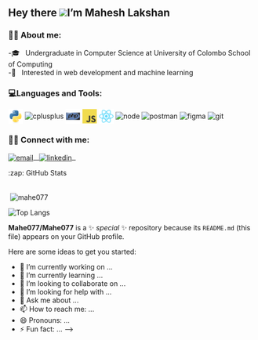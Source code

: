 <h2>Hey there <img src="https://raw.githubusercontent.com/iampavangandhi/iampavangandhi/master/gifs/Hi.gif" height="25px">I’m Mahesh Lakshan </h2>
<h3 algin="left">👩‍💻 About me: </h3>
-🎓 &nbsp; Undergraduate in Computer Science at University of Colombo School of Computing <br>
-🌱 &nbsp; Interested in web development and machine learning
<h3 align="left">💻Languages and Tools:</h3>
<p align="left">
    <!-- Python -->
    <img align="center" src="https://raw.githubusercontent.com/devicons/devicon/master/icons/python/python-original.svg" alt="python" width="30" height="30"/>
    <!-- C++ -->
    <img align="center" src="https://brandslogos.com/wp-content/uploads/thumbs/c-logo-vector.svg" alt="cplusplus" width="30" height="30"/>
    <!-- PHP -->
    <img align="center" src="https://raw.githubusercontent.com/devicons/devicon/master/icons/php/php-original.svg" alt="php" width="30" height="30"/>
    <!-- JavaScript -->
    <img align="center" src="https://raw.githubusercontent.com/devicons/devicon/master/icons/javascript/javascript-original.svg" alt="javascript" width="30" height="30"/>
    <!--React-->
    <img align="center" src="https://raw.githubusercontent.com/devicons/devicon/master/icons/react/react-original.svg" alt="react" width="30" height="30" />
    <!--Node-->
    <img align="center" src="https://upload.wikimedia.org/wikipedia/commons/d/d9/Node.js_logo.svg" alt="node" width="30" height="30" />
    <!-- Postman -->
    <img align="center" src="https://www.vectorlogo.zone/logos/getpostman/getpostman-icon.svg" alt="postman" width="30" height="30"/>
    <!-- Figma -->
    <img align="center" src="https://www.vectorlogo.zone/logos/figma/figma-icon.svg" alt="figma" width="30" height="30" />
    <!--git -->
    <img align="center" src="https://avatars.githubusercontent.com/u/18133?s=200&v=4" alt="git" width="30" height="30" />
</p>
<h3 align="left">🤝🏻 Connect with me:</h3>
<p align="left">
    <!-- email -->
    <a href="mailto:maheshlakshan766@gmail.com" target="_blank">
     <img align="center" src="https://www.freepnglogos.com/uploads/logo-gmail-png/logo-gmail-png-gmail-icon-download-png-and-vector-1.png" alt="email" height="30"            width="30" /> &nbsp;
    </a>
    <!-- linkedin   -->
    <a href="https://www.linkedin.com/in/mahesh-lakshan" target="_blank">
     <img align="center" src="https://raw.githubusercontent.com/rahuldkjain/github-profile-readme-generator/master/src/images/icons/Social/linked-in-alt.svg"                  alt="linkedin" height="30" width="30" /> &nbsp;
    </a>
</p>
<summary>:zap: GitHub Stats</summary>
<br/>

<p>&nbsp;<img align="center" src="https://github-readme-stats.vercel.app/api?username=mahe077&theme=vue&show_icons=true&locale=en" alt="mahe077" /></p>


![Top Langs](https://github-readme-stats.vercel.app/api/top-langs/?username=mahe077&layout=compact&theme=vue)

**Mahe077/Mahe077** is a ✨ _special_ ✨ repository because its `README.md` (this file) appears on your GitHub profile.

Here are some ideas to get you started:

- 🔭 I’m currently working on ...
- 🌱 I’m currently learning ...
- 👯 I’m looking to collaborate on ...
- 🤔 I’m looking for help with ...
- 💬 Ask me about ...
- 📫 How to reach me: ...
- 😄 Pronouns: ...
- ⚡ Fun fact: ...
-->
